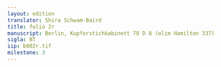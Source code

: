 ```yaml
---
layout: edition
translator: Shira Schwam-Baird
title: folio 2r
manuscript: Berlin, Kupferstichkabinett 78 D 8 (olim Hamilton 337)
sigla: BT
iip: b002r.tif
milestone: 3
---
```

